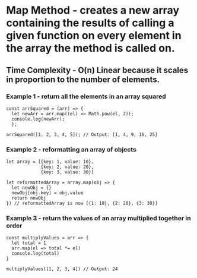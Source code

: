 # Map Method - creates a new array containing the results of calling a given function on every element in the array the method is called on.

## Time Complexity - O(n) Linear because it scales in proportion to the number of elements.

### Example 1 - return all the elements in an array squared

```
const arrSquared = (arr) => {
  let newArr = arr.map((el) => Math.pow(el, 2));
  console.log(newArr);
  };

arrSquared([1, 2, 3, 4, 5]); // Output: [1, 4, 9, 16, 25]
```

### Example 2 - reformatting an array of objects

```
let array = [{key: 1, value: 10},
             {key: 2, value: 20},
             {key: 3, value: 30}]

let reformattedArray = array.map(obj => {
  let newObj = {}
  newObj[obj.key] = obj.value
  return newObj
}) // reformattedArray is now [{1: 10}, {2: 20}, {3: 30}]
```

### Example 3 - return the values of an array multiplied together in order

```
const multiplyValues = arr => {
  let total = 1
  arr.map(el => total *= el)
  console.log(total)
}

multiplyValues([1, 2, 3, 4]) // Output: 24
```
